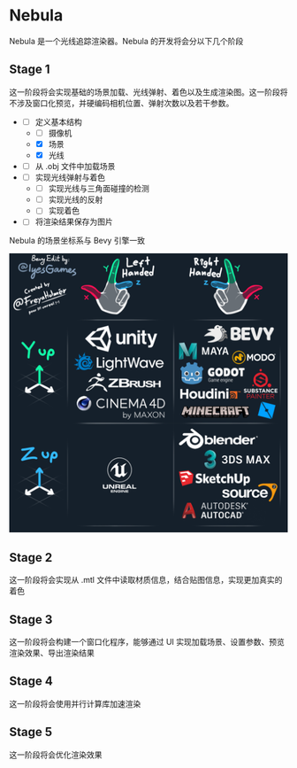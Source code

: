 # Nebula

Nebula 是一个光线追踪渲染器。Nebula 的开发将会分以下几个阶段

## Stage 1

这一阶段将会实现基础的场景加载、光线弹射、着色以及生成渲染图。这一阶段将不涉及窗口化预览，并硬编码相机位置、弹射次数以及若干参数。

- - [ ] 定义基本结构
  - - [ ] 摄像机
  - - [x] 场景
  - - [x] 光线
- - [ ] 从 .obj 文件中加载场景
- - [ ] 实现光线弹射与着色
  - - [ ] 实现光线与三角面碰撞的检测
  - - [ ] 实现光线的反射
  - - [ ] 实现着色
- - [ ] 将渲染结果保存为图片

Nebula 的场景坐标系与 Bevy 引擎一致

![common_coordinate_system.png](./img/common_coordinate_system.png)

## Stage 2

这一阶段将会实现从 .mtl 文件中读取材质信息，结合贴图信息，实现更加真实的着色

## Stage 3

这一阶段将会构建一个窗口化程序，能够通过 UI 实现加载场景、设置参数、预览渲染效果、导出渲染结果

## Stage 4

这一阶段将会使用并行计算库加速渲染

## Stage 5

这一阶段将会优化渲染效果